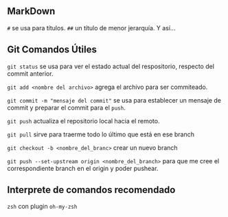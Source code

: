 ## MarkDown

`#` se usa para títulos. `##` un título de menor jerarquía. Y así...

## Git Comandos Útiles

`git status` se usa para ver el estado actual del respositorio, respecto del commit anterior. 

`git add <nombre del archivo>` agrega el archivo para ser commiteado. 

`git commit -m "mensaje del commit"` se usa para establecer un mensaje de commit y preparar el commit para el `push`. 

`git push` actualiza el repositorio local hacia el remoto. 

`git pull` sirve para traerme todo lo último que está en ese branch

`git checkout -b <nombre_del_branc>` crear un nuevo branch

`git push --set-upstream origin <nombre_del_branch>` para que me cree el correspondiente branch en el origin y poder pushear. 

## Interprete de comandos recomendado

`zsh` con plugin `oh-my-zsh` 

